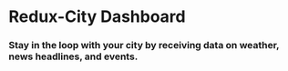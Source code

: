 # Redux-City Dashboard

### Stay in the loop with your city by receiving data on weather, news headlines, and events.

